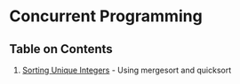 # Concurrent Programming

## Table on Contents
1. [Sorting Unique Integers](Sorting_Unique_Integers) - Using mergesort and quicksort
